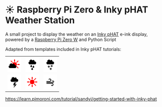 # :sunny:    Raspberry Pi Zero & Inky pHAT Weather Station

A small project to display the weather on an [Inky pHAT](https://shop.pimoroni.com/products/inky-phat?variant=12549254217811) e-ink display, powered by a [Raspberry Pi Zero W](https://www.raspberrypi.org/products/raspberry-pi-zero-w/) and Python Script

Adapted from templates included in Inky pHAT tutorials:
<table>
    <tr>
      <td><img src="https://github.com/DanMiles1/Weather-Station/blob/master/resources/icon-cloud.png?raw=true" alt="Cloud Icon" title="Cloudy" /></td>
      <td><img src="https://github.com/DanMiles1/Weather-Station/blob/master/resources/icon-rain.png?raw=true" alt="Rain Icon" title="Rainy" /></td>
        <td><img src="https://github.com/DanMiles1/Weather-Station/blob/master/resources/icon-snow.png?raw=true" alt="Snow Icon" title="Snowy" /></td>
    </tr>
    <tr>
      <td><img src="https://github.com/DanMiles1/Weather-Station/blob/master/resources/icon-storm.png?raw=true" alt="Storm Icon" title="Stormy" /></td>
      <td><img src="https://github.com/DanMiles1/Weather-Station/blob/master/resources/icon-sun.png?raw=true" alt="Sun Icon" title="Sunny" /></td>
        <td><img src="https://github.com/DanMiles1/Weather-Station/blob/master/resources/icon-wind.png?raw=true" alt="Wind Icon" title="Windy" /></td>
    </tr>
  </table>
    
  
  
  
<p></p>

<p></p>

<p></p>

<p></p>

<p></p>

<p></p>

https://learn.pimoroni.com/tutorial/sandyj/getting-started-with-inky-phat
